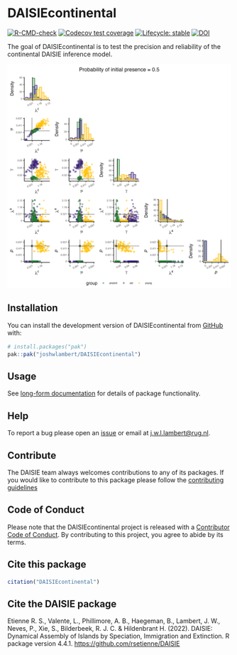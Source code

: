 
# DAISIEcontinental

<!-- badges: start -->
[![R-CMD-check](https://github.com/joshwlambert/DAISIEcontinental/actions/workflows/R-CMD-check.yaml/badge.svg)](https://github.com/joshwlambert/DAISIEcontinental/actions/workflows/R-CMD-check.yaml)
[![Codecov test coverage](https://codecov.io/gh/joshwlambert/DAISIEcontinental/branch/main/graph/badge.svg)](https://app.codecov.io/gh/joshwlambert/DAISIEcontinental?branch=main)
[![Lifecycle: stable](https://img.shields.io/badge/lifecycle-stable-brightgreen.svg)](https://lifecycle.r-lib.org/articles/stages.html#stable)
[![DOI](https://zenodo.org/badge/498277753.svg)](https://zenodo.org/doi/10.5281/zenodo.10659640)
<!-- badges: end -->

The goal of DAISIEcontinental is to test the precision and reliability of the continental DAISIE inference model.

![Example figure of parameter precision from the continental DAISIE model](/inst/plots/param_estimates_8.png?raw=true "Parameter estimates")

## Installation

You can install the development version of DAISIEcontinental from [GitHub](https://github.com/) with:

``` r
# install.packages("pak")
pak::pak("joshwlambert/DAISIEcontinental")
```

## Usage

See [long-form documentation](https://github.com/joshwlambert/DAISIEcontinental/blob/09a396dd260f8f979615b50ba89743515aaec317/vignettes/test-continental-daisie.Rmd) for details of package
functionality.

## Help

To report a bug please open an [issue](https://github.com/joshwlambert/DAISIEcontinental/issues/new) or email at j.w.l.lambert@rug.nl.

## Contribute

The DAISIE team always welcomes contributions to any of its packages. If you
would like to contribute to this package please follow the [contributing guidelines](https://github.com/joshwlambert/DAISIEcontinental/tree/main/.github/CONTRIBUTING.md)

## Code of Conduct

Please note that the DAISIEcontinental project is released with a [Contributor Code of Conduct](https://contributor-covenant.org/version/2/0/CODE_OF_CONDUCT.html). By contributing to this project, you agree to abide by its terms.

## Cite this package

``` r
citation("DAISIEcontinental")
```

## Cite the DAISIE package

Etienne R. S., Valente, L., Phillimore, A. B., Haegeman, B., Lambert, J. W., Neves, P., Xie, S., Bilderbeek, R. J. C. & Hildenbrant H. (2022). DAISIE: Dynamical Assembly of Islands by Speciation, Immigration and Extinction. R package version 4.4.1. https://github.com/rsetienne/DAISIE
